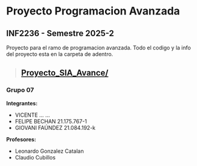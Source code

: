 # Proyecto Programacion Avanzada
## INF2236 - Semestre 2025-2

Proyecto para el ramo de programacion avanzada.
Todo el codigo y la info del proyecto esta en la carpeta de adentro.

> ## [Proyecto_SIA_Avance/](./GestionEvalucionesColegio/)

### Grupo 07
**Integrantes:**
- VICENTE ... ...
- FELIPE BECHAN 21.175.767-1
- GIOVANI FAÚNDEZ 21.084.192-k

**Profesores:**
- Leonardo Gonzalez Catalan
- Claudio Cubillos
